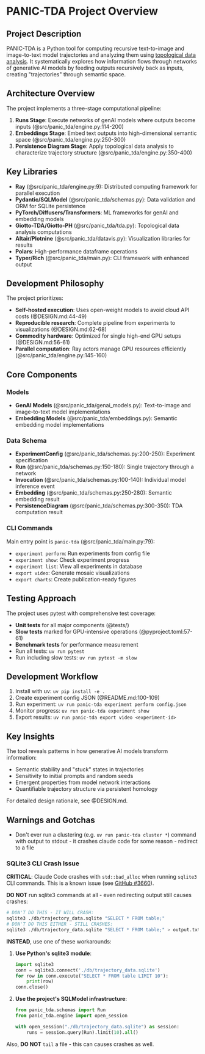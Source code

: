 # PANIC-TDA Project Overview

## Project Description

PANIC-TDA is a Python tool for computing recursive text-to-image and
image-to-text model trajectories and analyzing them using
[topological data analysis](https://en.wikipedia.org/wiki/Topological_data_analysis).
It systematically explores how information flows through networks of generative
AI models by feeding outputs recursively back as inputs, creating "trajectories"
through semantic space.

## Architecture Overview

The project implements a three-stage computational pipeline:

1. **Runs Stage**: Execute networks of genAI models where outputs become inputs
   (@src/panic_tda/engine.py:114-200)
2. **Embeddings Stage**: Embed text outputs into high-dimensional semantic space
   (@src/panic_tda/engine.py:250-300)
3. **Persistence Diagram Stage**: Apply topological data analysis to
   characterize trajectory structure (@src/panic_tda/engine.py:350-400)

## Key Libraries

- **Ray** (@src/panic_tda/engine.py:9): Distributed computing framework for
  parallel execution
- **Pydantic/SQLModel** (@src/panic_tda/schemas.py): Data validation and ORM for
  SQLite persistence
- **PyTorch/Diffusers/Transformers**: ML frameworks for genAI and embedding
  models
- **Giotto-TDA/Giotto-PH** (@src/panic_tda/tda.py): Topological data analysis
  computations
- **Altair/Plotnine** (@src/panic_tda/datavis.py): Visualization libraries for
  results
- **Polars**: High-performance dataframe operations
- **Typer/Rich** (@src/panic_tda/main.py): CLI framework with enhanced output

## Development Philosophy

The project prioritizes:

- **Self-hosted execution**: Uses open-weight models to avoid cloud API costs
  (@DESIGN.md:44-49)
- **Reproducible research**: Complete pipeline from experiments to
  visualizations (@DESIGN.md:62-68)
- **Commodity hardware**: Optimized for single high-end GPU setups
  (@DESIGN.md:56-61)
- **Parallel computation**: Ray actors manage GPU resources efficiently
  (@src/panic_tda/engine.py:145-160)

## Core Components

### Models

- **GenAI Models** (@src/panic_tda/genai_models.py): Text-to-image and
  image-to-text model implementations
- **Embedding Models** (@src/panic_tda/embeddings.py): Semantic embedding model
  implementations

### Data Schema

- **ExperimentConfig** (@src/panic_tda/schemas.py:200-250): Experiment
  specification
- **Run** (@src/panic_tda/schemas.py:150-180): Single trajectory through a
  network
- **Invocation** (@src/panic_tda/schemas.py:100-140): Individual model inference
  event
- **Embedding** (@src/panic_tda/schemas.py:250-280): Semantic embedding result
- **PersistenceDiagram** (@src/panic_tda/schemas.py:300-350): TDA computation
  result

### CLI Commands

Main entry point is `panic-tda` (@src/panic_tda/main.py:79):

- `experiment perform`: Run experiments from config file
- `experiment show`: Check experiment progress
- `experiment list`: View all experiments in database
- `export video`: Generate mosaic visualizations
- `export charts`: Create publication-ready figures

## Testing Approach

The project uses pytest with comprehensive test coverage:

- **Unit tests** for all major components (@tests/)
- **Slow tests** marked for GPU-intensive operations (@pyproject.toml:57-61)
- **Benchmark tests** for performance measurement
- Run all tests: `uv run pytest`
- Run including slow tests: `uv run pytest -m slow`

## Development Workflow

1. Install with uv: `uv pip install -e .`
2. Create experiment config JSON (@README.md:100-109)
3. Run experiment: `uv run panic-tda experiment perform config.json`
4. Monitor progress: `uv run panic-tda experiment show`
5. Export results: `uv run panic-tda export video <experiment-id>`

## Key Insights

The tool reveals patterns in how generative AI models transform information:

- Semantic stability and "stuck" states in trajectories
- Sensitivity to initial prompts and random seeds
- Emergent properties from model network interactions
- Quantifiable trajectory structure via persistent homology

For detailed design rationale, see @DESIGN.md.

## Warnings and Gotchas

- Don't ever run a clustering (e.g. `uv run panic-tda cluster *`) command
  with output to stdout - it crashes claude code for some reason - redirect to a
  file

### SQLite3 CLI Crash Issue

**CRITICAL**: Claude Code crashes with `std::bad_alloc` when running `sqlite3`
CLI commands. This is a known issue (see
[GitHub #3660](https://github.com/anthropics/claude-code/issues/3660)).

**DO NOT** run sqlite3 commands at all - even redirecting output still causes
crashes:

```bash
# DON'T DO THIS - IT WILL CRASH:
sqlite3 ./db/trajectory_data.sqlite "SELECT * FROM table;"
# DON'T DO THIS EITHER - STILL CRASHES:
sqlite3 ./db/trajectory_data.sqlite "SELECT * FROM table;" > output.txt
```

**INSTEAD**, use one of these workarounds:

1. **Use Python's sqlite3 module**:

   ```python
   import sqlite3
   conn = sqlite3.connect('./db/trajectory_data.sqlite')
   for row in conn.execute("SELECT * FROM table LIMIT 10"):
       print(row)
   conn.close()
   ```

2. **Use the project's SQLModel infrastructure**:

   ```python
   from panic_tda.schemas import Run
   from panic_tda.engine import open_session

   with open_session("./db/trajectory_data.sqlite") as session:
       runs = session.query(Run).limit(10).all()
   ```

Also, **DO NOT** `tail` a file - this can causes crashes as well.
